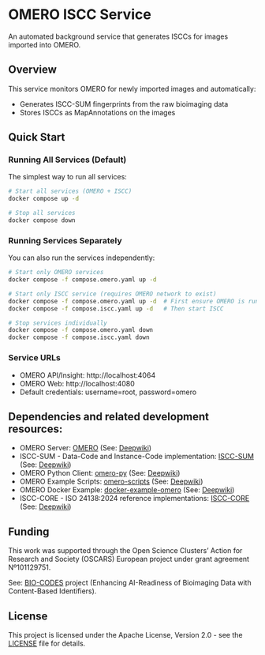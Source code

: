 # OMERO ISCC Service

An automated background service that generates ISCCs for images imported into OMERO.

## Overview

This service monitors OMERO for newly imported images and automatically:
- Generates ISCC-SUM fingerprints from the raw bioimaging data
- Stores ISCCs as MapAnnotations on the images

## Quick Start

### Running All Services (Default)

The simplest way to run all services:

```bash
# Start all services (OMERO + ISCC)
docker compose up -d

# Stop all services
docker compose down
```

### Running Services Separately

You can also run the services independently:

```bash
# Start only OMERO services
docker compose -f compose.omero.yaml up -d

# Start only ISCC service (requires OMERO network to exist)
docker compose -f compose.omero.yaml up -d  # First ensure OMERO is running
docker compose -f compose.iscc.yaml up -d   # Then start ISCC

# Stop services individually
docker compose -f compose.omero.yaml down
docker compose -f compose.iscc.yaml down
```

### Service URLs

- OMERO API/Insight: http://localhost:4064
- OMERO Web: http://localhost:4080
- Default credentials: username=root, password=omero

## Dependencies and related development resources:

- OMERO Server: [OMERO](https://github.com/ome/openmicroscopy) (See: [Deepwiki](https://deepwiki.com/ome/openmicroscopy))
- ISCC-SUM - Data-Code and Instance-Code implementation: [ISCC-SUM](https://github.com/iscc/iscc-sum) (See: [Deepwiki](https://deepwiki.com/iscc/iscc-sum))
- OMERO Python Client: [omero-py](https://github.com/ome/omero-py) (See: [Deepwiki](https://deepwiki.com/ome/omero-py))
- OMERO Example Scripts: [omero-scripts](https://github.com/ome/omero-scripts) (See: [Deepwiki](https://deepwiki.com/ome/omero-scripts))
- OMERO Docker Example: [docker-example-omero](https://github.com/ome/docker-example-omero) (See: [Deepwiki](https://deepwiki.com/ome/docker-example-omero))
- ISCC-CORE - ISO 24138:2024 reference implementations: [ISCC-CORE](https://github.com/iscc/iscc-core) (See: [Deepwiki](https://deepwiki.com/iscc/iscc-core))

## Funding

This work was supported through the Open Science Clusters’ Action for Research and Society (OSCARS) European
project under grant agreement Nº101129751.

See:
[BIO-CODES](https://oscars-project.eu/projects/bio-codes-enhancing-ai-readiness-bioimaging-data-content-based-identifiers)
project (Enhancing AI-Readiness of Bioimaging Data with Content-Based Identifiers).

## License

This project is licensed under the Apache License, Version 2.0 - see the [LICENSE](LICENSE) file for details.
